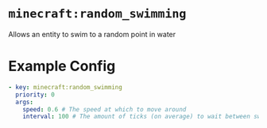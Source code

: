 # `minecraft:random_swimming`

Allows an entity to swim to a random point in water

# Example Config
```yaml
- key: minecraft:random_swimming
  priority: 0
  args:
    speed: 0.6 # The speed at which to move around
    interval: 100 # The amount of ticks (on average) to wait between swimming around
```
